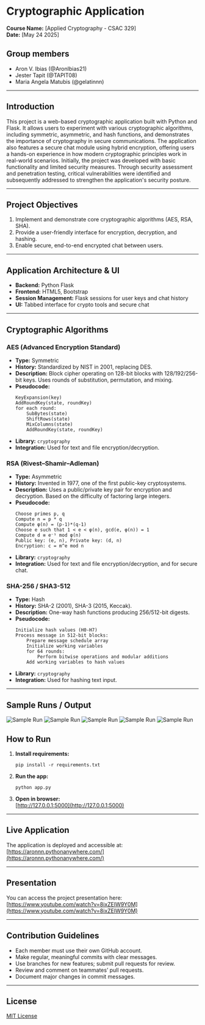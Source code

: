 # Cryptographic Application

**Course Name:** [Applied Cryptography - CSAC 329]  
**Date:** [May 24 2025]

## Group members
- Aron V. Ibias (@AronIbias21)
- Jester Tapit (@TAPIT08)
- Maria Angela Matubis (@gelatinnn)

---

## Introduction

This project is a web-based cryptographic application built with Python and Flask. It allows users to experiment with various cryptographic algorithms, including symmetric, asymmetric, and hash functions, and demonstrates the importance of cryptography in secure communications. The application also features a secure chat module using hybrid encryption, offering users a hands-on experience in how modern cryptographic principles work in real-world scenarios. Initially, the project was developed with basic functionality and limited security measures. Through security assessment and penetration testing, critical vulnerabilities were identified and subsequently addressed to strengthen the application's security posture.

---

## Project Objectives

1. Implement and demonstrate core cryptographic algorithms (AES, RSA, SHA).
2. Provide a user-friendly interface for encryption, decryption, and hashing.
3. Enable secure, end-to-end encrypted chat between users.

---

## Application Architecture & UI

- **Backend:** Python Flask
- **Frontend:** HTML5, Bootstrap
- **Session Management:** Flask sessions for user keys and chat history
- **UI:** Tabbed interface for crypto tools and secure chat

---

## Cryptographic Algorithms

### AES (Advanced Encryption Standard)
- **Type:** Symmetric
- **History:** Standardized by NIST in 2001, replacing DES.
- **Description:** Block cipher operating on 128-bit blocks with 128/192/256-bit keys. Uses rounds of substitution, permutation, and mixing.
- **Pseudocode:**
    ```
    KeyExpansion(key)
    AddRoundKey(state, roundKey)
    for each round:
        SubBytes(state)
        ShiftRows(state)
        MixColumns(state)
        AddRoundKey(state, roundKey)
    ```
- **Library:** `cryptography`
- **Integration:** Used for text and file encryption/decryption.

### RSA (Rivest–Shamir–Adleman)
- **Type:** Asymmetric
- **History:** Invented in 1977, one of the first public-key cryptosystems.
- **Description:** Uses a public/private key pair for encryption and decryption. Based on the difficulty of factoring large integers.
- **Pseudocode:**
    ```
    Choose primes p, q
    Compute n = p * q
    Compute φ(n) = (p-1)*(q-1)
    Choose e such that 1 < e < φ(n), gcd(e, φ(n)) = 1
    Compute d ≡ e⁻¹ mod φ(n)
    Public key: (e, n), Private key: (d, n)
    Encryption: c = m^e mod n
    ```
- **Library:** `cryptography`
- **Integration:** Used for text and file encryption/decryption, and for secure chat.

### SHA-256 / SHA3-512
- **Type:** Hash
- **History:** SHA-2 (2001), SHA-3 (2015, Keccak).
- **Description:** One-way hash functions producing 256/512-bit digests.
- **Pseudocode:**
    ```
    Initialize hash values (H0-H7)
    Process message in 512-bit blocks:
        Prepare message schedule array
        Initialize working variables
        for 64 rounds:
            Perform bitwise operations and modular additions
        Add working variables to hash values
    ```
- **Library:** `cryptography`
- **Integration:** Used for hashing text input.

---
## Sample Runs / Output
![Sample Run](images/sample1.png)
![Sample Run](images/sample2.png)
![Sample Run](images/sample3.png)
![Sample Run](images/sample4.png)
![Sample Run](images/sample5.png)

## How to Run

1. **Install requirements:**  
   ```
   pip install -r requirements.txt
   ```
2. **Run the app:**  
   ```
   python app.py
   ```
3. **Open in browser:**  
   [http://127.0.0.1:5000](http://127.0.0.1:5000)

---
## Live Application

The application is deployed and accessible at:  
[https://aronnn.pythonanywhere.com/](https://aronnn.pythonanywhere.com/)

---
## Presentation

You can access the project presentation here:  
[https://www.youtube.com/watch?v=8ixZEIW9Y0M](https://www.youtube.com/watch?v=8ixZEIW9Y0M)

---

## Contribution Guidelines

- Each member must use their own GitHub account.
- Make regular, meaningful commits with clear messages.
- Use branches for new features; submit pull requests for review.
- Review and comment on teammates’ pull requests.
- Document major changes in commit messages.

---

## License

[MIT License](LICENSE)  <!-- Or your chosen license -->